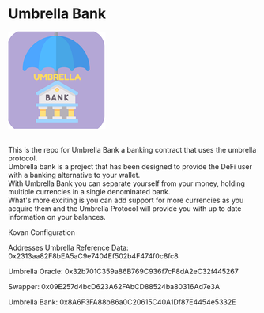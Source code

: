 # Umbrella Bank
![Umbrella Bank](https://github.com/cryptotwilight/umbrellabank/blob/e7ea22763b51d3412ae5b74a068937b40db94778/umbrella-bank.png)

<br/>This is the repo for Umbrella Bank a banking contract that uses the umbrella protocol. 
<br/>Umbrella bank is a project that has been designed to provide the DeFi user with a banking alternative to your wallet. 
<br/>With Umbrella Bank you can separate yourself from your money, holding multiple currencies in a single denominated bank. 
<br/>What's more exciting is you can add support for more currencies as you acquire them and the Umbrella Protocol will provide you with up to date information on your balances. 

Kovan Configuration

Addresses 
Umbrella Reference Data: 0x2313aa82F8bEA5aC9e7404Ef502b4F474f0c8fc8 

Umbrella Oracle: 0x32b701C359a86B769C936f7cF8dA2eC32f445267

Swapper: 0x09E257d4bcD623A62FAbCD88524ba80316Ad7e3A

Umbrella Bank: 0x8A6F3FA88b86a0C20615C40A1Df87E4454e5332E
